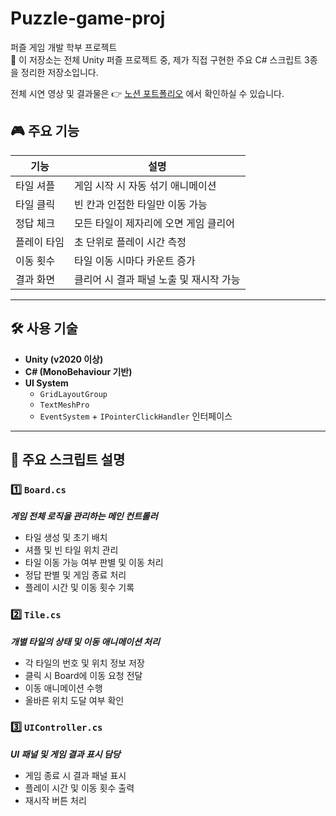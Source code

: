 # Puzzle-game-proj
퍼즐 게임 개발 학부 프로젝트</br>
📌 이 저장소는 전체 Unity 퍼즐 프로젝트 중,
제가 직접 구현한 주요 C# 스크립트 3종을 정리한 저장소입니다.

전체 시연 영상 및 결과물은 👉 [노션 포트폴리오](https://magical-rate-172.notion.site/LostMemory-c7afecf2c7b6458eb5c45e199a6f8896) 에서 확인하실 수 있습니다.

## 🎮 주요 기능

| 기능 | 설명 |
|------|------|
| 타일 셔플 | 게임 시작 시 자동 섞기 애니메이션 |
| 타일 클릭 | 빈 칸과 인접한 타일만 이동 가능 |
| 정답 체크 | 모든 타일이 제자리에 오면 게임 클리어 |
| 플레이 타임 | 초 단위로 플레이 시간 측정 |
| 이동 횟수 | 타일 이동 시마다 카운트 증가 |
| 결과 화면 | 클리어 시 결과 패널 노출 및 재시작 가능 |

---

## 🛠️ 사용 기술

- **Unity (v2020 이상)**
- **C# (MonoBehaviour 기반)**
- **UI System**
  - `GridLayoutGroup`
  - `TextMeshPro`
  - `EventSystem` + `IPointerClickHandler` 인터페이스

---
## 📂 주요 스크립트 설명

### 1️⃣ `Board.cs`  
***게임 전체 로직을 관리하는 메인 컨트롤러***
- 타일 생성 및 초기 배치
 - 셔플 및 빈 타일 위치 관리
  - 타일 이동 가능 여부 판별 및 이동 처리
  - 정답 판별 및 게임 종료 처리
  - 플레이 시간 및 이동 횟수 기록

 ### 2️⃣ `Tile.cs`  
***개별 타일의 상태 및 이동 애니메이션 처리***
  - 각 타일의 번호 및 위치 정보 저장
  - 클릭 시 Board에 이동 요청 전달
  - 이동 애니메이션 수행
  - 올바른 위치 도달 여부 확인

### 3️⃣ `UIController.cs`
  ***UI 패널 및 게임 결과 표시 담당***
  - 게임 종료 시 결과 패널 표시
  - 플레이 시간 및 이동 횟수 출력
  - 재시작 버튼 처리

